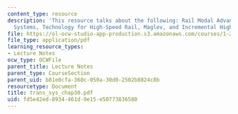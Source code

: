 ```yaml
---
content_type: resource
description: 'This resource talks about the following: Rail Modal Advantages and Disadvantages,  International
  Systems, Technology for High-Speed Rail, Maglev, and Incremental High-Speed Rail.'
file: https://ol-ocw-studio-app-production.s3.amazonaws.com/courses/1-221j-transportation-systems-fall-2004/fd5e42ed8934461d9e15e50773836580_trans_sys_chap30.pdf
file_type: application/pdf
learning_resource_types:
- Lecture Notes
ocw_type: OCWFile
parent_title: Lecture Notes
parent_type: CourseSection
parent_uid: b81e0cfa-368c-050a-30d0-2502b8824c8b
resourcetype: Document
title: trans_sys_chap30.pdf
uid: fd5e42ed-8934-461d-9e15-e50773836580
---
```


